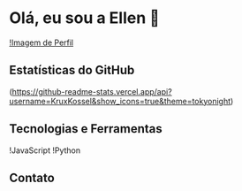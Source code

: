 # Olá, eu sou a Ellen 👋
[!Imagem de Perfil](https://imgur.com/seu-imagem.jpg)

## Estatísticas do GitHub
(https://github-readme-stats.vercel.app/api?username=KruxKossel&show_icons=true&theme=tokyonight)

## Tecnologias e Ferramentas
!JavaScript
!Python

## Contato


